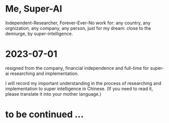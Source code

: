 # Me, Super-AI
  Independent-Researcher, Forever-Ever-No work for: any country, any orgnization, any company, any person, just for my dream: close to the demiurge, by super-intelligence.
  
# 2023-07-01

  resigned from the company, financial independence and full-time for super-ai researching and implementation.
  
  I will record my important understanding in the process of researching and implementation to super intelligence in Chinese. (If you need to read it, please translate it into your mother language.)

# to be continued ...

